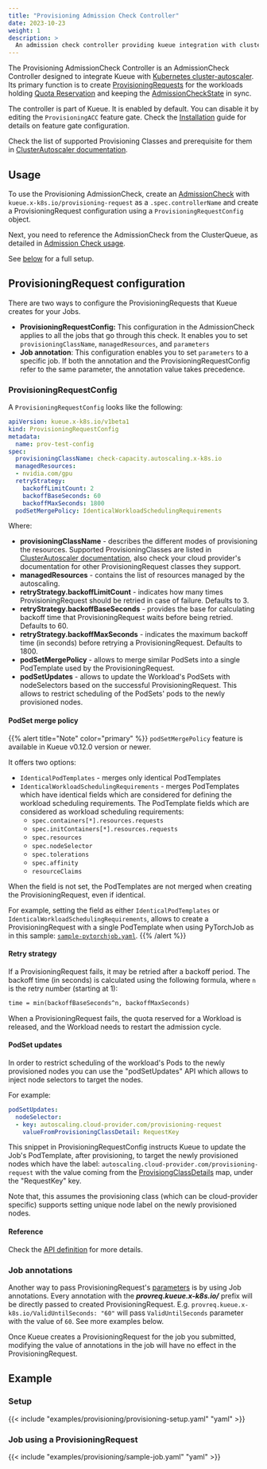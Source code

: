 ```yaml
---
title: "Provisioning Admission Check Controller"
date: 2023-10-23
weight: 1
description: >
  An admission check controller providing kueue integration with cluster autoscaler.
---
```


The Provisioning AdmissionCheck Controller is an AdmissionCheck Controller designed to integrate Kueue with [Kubernetes cluster-autoscaler](https://github.com/kubernetes/autoscaler/tree/master/cluster-autoscaler). Its primary function is to create [ProvisioningRequests](https://github.com/kubernetes/autoscaler/blob/4872bddce2bcc5b4a5f6a3d569111c11b8a2baf4/cluster-autoscaler/provisioningrequest/apis/autoscaling.x-k8s.io/v1beta1/types.go#L41) for the workloads holding [Quota Reservation](/docs/concepts/#quota-reservation) and keeping the [AdmissionCheckState](/docs/concepts/admission_check/#admissioncheckstate) in sync.

The controller is part of Kueue. It is enabled by default. You can disable it by editing the `ProvisioningACC` feature gate. Check the [Installation](/docs/installation/#change-the-feature-gates-configuration) guide for details on feature gate configuration.

Check the list of supported Provisioning Classes and prerequisite for them in [ClusterAutoscaler documentation](https://github.com/kubernetes/autoscaler/blob/master/cluster-autoscaler/FAQ.md#supported-provisioningclasses).

## Usage

To use the Provisioning AdmissionCheck, create an [AdmissionCheck](/docs/concepts/admission_check)
with `kueue.x-k8s.io/provisioning-request` as a `.spec.controllerName` and create a ProvisioningRequest configuration using a `ProvisioningRequestConfig` object.

Next, you need to reference the AdmissionCheck from the ClusterQueue, as detailed in [Admission Check usage](/docs/concepts/admission_check#usage).

See [below](#setup) for a full setup.

## ProvisioningRequest configuration

There are two ways to configure the ProvisioningRequests that Kueue creates for your Jobs.

- **ProvisioningRequestConfig:** This configuration in the AdmissionCheck applies to all the jobs that go through this check.
It enables you to set `provisioningClassName`, `managedResources`, and `parameters`
- **Job annotation**: This configuration enables you to set `parameters` to a specific job. If both the annotation and the ProvisioningRequestConfig refer to the same parameter, the annotation value takes precedence.

### ProvisioningRequestConfig
A `ProvisioningRequestConfig` looks like the following:

```yaml
apiVersion: kueue.x-k8s.io/v1beta1
kind: ProvisioningRequestConfig
metadata:
  name: prov-test-config
spec:
  provisioningClassName: check-capacity.autoscaling.x-k8s.io
  managedResources:
  - nvidia.com/gpu
  retryStrategy:
    backoffLimitCount: 2
    backoffBaseSeconds: 60
    backoffMaxSeconds: 1800
  podSetMergePolicy: IdenticalWorkloadSchedulingRequirements
```

Where:
- **provisioningClassName** - describes the different modes of provisioning the resources. Supported ProvisioningClasses are listed in [ClusterAutoscaler documentation](https://github.com/kubernetes/autoscaler/blob/master/cluster-autoscaler/FAQ.md#supported-provisioningclasses), also check your cloud provider's documentation for other ProvisioningRequest classes they support.
- **managedResources** -  contains the list of resources managed by the autoscaling.
- **retryStrategy.backoffLimitCount** - indicates how many times ProvisioningRequest should be retried in case of failure. Defaults to 3.
- **retryStrategy.backoffBaseSeconds** - provides the base for calculating backoff time that ProvisioningRequest waits before being retried. Defaults to 60.
- **retryStrategy.backoffMaxSeconds** - indicates the maximum backoff time (in seconds) before retrying a ProvisioningRequest. Defaults to 1800.
- **podSetMergePolicy** - allows to merge similar PodSets into a single PodTemplate used by the ProvisioningRequest.
- **podSetUpdates** - allows to update the Workload's PodSets with nodeSelectors based on the successful ProvisioningRequest.
  This allows to restrict scheduling of the PodSets' pods to the newly provisioned nodes.

#### PodSet merge policy

{{% alert title="Note" color="primary" %}}
`podSetMergePolicy` feature is available in Kueue v0.12.0 version or newer.

It offers two options:
- `IdenticalPodTemplates` - merges only identical PodTemplates
- `IdenticalWorkloadSchedulingRequirements` - merges PodTemplates which have
  identical fields which are considered for defining the workload scheduling
  requirements. The PodTemplate fields which are considered as workload
  scheduling requirements: 
  - `spec.containers[*].resources.requests`
  - `spec.initContainers[*].resources.requests`
  - `spec.resources`
  - `spec.nodeSelector`
  - `spec.tolerations`
  - `spec.affinity`
  - `resourceClaims`

When the field is not set, the PodTemplates are not merged when creating the ProvisioningRequest, even if identical.

For example, setting the field as either `IdenticalPodTemplates` or `IdenticalWorkloadSchedulingRequirements`, 
allows to create a ProvisioningRequest with a single PodTemplate when using PyTorchJob as in this sample: [`sample-pytorchjob.yaml`](/docs/tasks/run/kubeflow/pytorchjobs/#sample-pytorchjob). 
{{% /alert %}}

#### Retry strategy

If a ProvisioningRequest fails, it may be retried after a backoff period.
The backoff time (in seconds) is calculated using the following formula, where `n` is the retry number (starting at 1):

```latex
time = min(backoffBaseSeconds^n, backoffMaxSeconds)
```

When a ProvisioningRequest fails, the quota reserved for a Workload is released, and the Workload needs to restart the
admission cycle.

#### PodSet updates

In order to restrict scheduling of the workload's Pods to the newly provisioned
nodes you can use the "podSetUpdates" API which allows to inject node selectors
to target the nodes.

For example:

```yaml
podSetUpdates:
  nodeSelector:
  - key: autoscaling.cloud-provider.com/provisioning-request
    valueFromProvisioningClassDetail: RequestKey
```

This snippet in ProvisioningRequestConfig instructs Kueue to update the Job's
PodTemplate, after provisioning, to target the newly provisioned nodes which
have the label: `autoscaling.cloud-provider.com/provisioning-request` with the
value coming from the [ProvisiongClassDetails](https://github.com/kubernetes/autoscaler/blob/master/cluster-autoscaler/apis/provisioningrequest/autoscaling.x-k8s.io/v1/types.go#L169) map, under the "RequestKey" key.

Note that, this assumes the provisioning class (which can be cloud-provider
specific) supports setting unique node label on the newly provisioned nodes.

#### Reference

Check the [API definition](https://github.com/kubernetes-sigs/kueue/blob/main/apis/kueue/v1beta1/provisioningrequestconfig_types.go) for more details.

### Job annotations

Another way to pass ProvisioningRequest's [parameters](https://github.com/kubernetes/autoscaler/blob/0130d33747bb329b790ccb6e8962eedb6ffdd0a8/cluster-autoscaler/apis/provisioningrequest/autoscaling.x-k8s.io/v1/types.go#L115) is by using Job annotations. Every annotation with the ***provreq.kueue.x-k8s.io/*** prefix will be directly passed to created ProvisioningRequest. E.g. `provreq.kueue.x-k8s.io/ValidUntilSeconds: "60"` will pass `ValidUntilSeconds` parameter with the value of `60`. See more examples below.

Once Kueue creates a ProvisioningRequest for the job you submitted, modifying the value of annotations in the job will have no effect in the ProvisioningRequest.

## Example

### Setup

{{< include "examples/provisioning/provisioning-setup.yaml" "yaml" >}}

### Job using a ProvisioningRequest

{{< include "examples/provisioning/sample-job.yaml" "yaml" >}}
